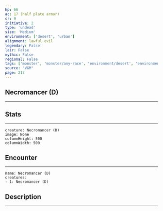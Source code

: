 ```yaml
---
hp: 66
ac: 17 (half plate armor)
cr: 9
initiative: 2
type: 'undead'    
size: 'Medium'
environment: ['desert', 'urban']
alignment: lawful evil
legendary: False
lair: False
mythic: False
regional: False
tags: ['monster', 'monster/any-race', 'environment/desert', 'environment/urban']
source: "VGM"
page: 217
---
```


## Necromancer (D)
---



## Stats
---

```statblock
creature: Necromancer (D)
image: None
columnHeight: 500
columnWidth: 500
```

## Encounter
---

```encounter-table
name: Necromancer (D)
creatures:
- 1: Necromancer (D)
```

## Description
---




